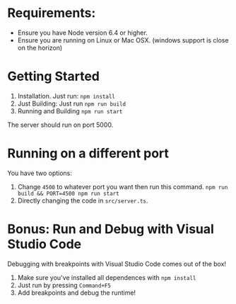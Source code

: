 # Requirements:
* Ensure you have Node version 6.4 or higher.
* Ensure you are running on Linux or Mac OSX. (windows support is close on the horizon)

# Getting Started

1. Installation. Just run: `npm install`
2. Just Building: Just run `npm run build`
3. Running and Building `npm run start`

The server should run on port 5000.

# Running on a different port
You have two options:
1. Change `4500` to whatever port you want then run this command. `npm run build && PORT=4500 npm run start`
2. Directly changing the code in `src/server.ts`. 

# Bonus: Run and Debug with Visual Studio Code

Debugging with breakpoints with Visual Studio Code comes out of the box!

1. Make sure you've installed all dependences with `npm install`
2. Just run by pressing `Command+F5`
3. Add breakpoints and debug the runtime!
